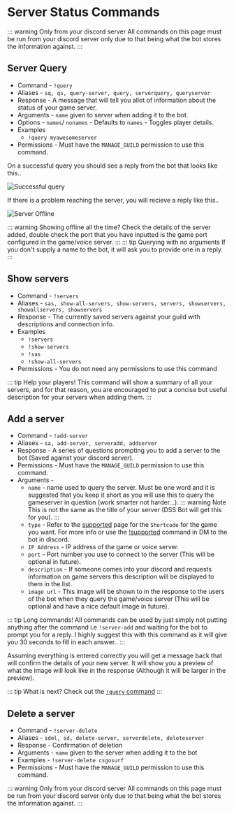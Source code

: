 # Server Status Commands

::: warning Only from your discord server
All commands on this page must be run from your discord server only due to that being what the bot stores the information
against.
:::

## Server Query

- Command  - `!query`
- Aliases - `sq, qs, query-server, query, serverquery, queryserver`
- Response - A message that will tell you allot of information about the 
status of your game server.
- Arguments - `name` given to server when adding it to the bot. 
- Options - `names`/ `nonames`  - Defaults to `names` - Toggles player details.
- Examples 
    - `!query myawesomeserver`
- Permissions - Must have the `MANAGE_GUILD` permission to use this command.

On a successful query you should see a reply from the bot that looks like this..

![Successful query](/images/guide/servercommands/successful-with-names.png)

If there is a problem reaching the server, you will recieve a reply like this..

![Server Offline](/images/guide/servercommands/server-offline.png)

::: warning Showing offline all the time?
Check the details of the server added, double check the port that you have inputted is the game 
port configured in the game/voice server.
:::
::: tip Querying with no arguments
If you don't supply a name to the bot, it will ask you to provide one in a reply.
:::

## Show servers

- Command - `!servers`
- Aliases - `sas, show-all-servers, show-servers, servers, showservers, showallservers, showservers`
- Response - The currently saved servers against your guild with descriptions and connection info.
- Examples 
    - `!servers`
    - `!show-servers`
    - `!sas`
    - `!show-all-servers`
- Permissions - You do not need any permissions to use this command

::: tip Help your players!
This command will show a summary of all your servers, and for that reason, you are encouraged to put a concise but 
useful description for your servers when adding them.
:::

## Add a server

- Command - `!add-server`
- Aliases - `sa, add-server, serveradd, addserver`
- Response - A series of questions prompting you to add a server to the bot (Saved against your discord server).
- Permissions - Must have the `MANAGE_GUILD` permission to use this command.
- Arguments - 
    - `name` - name used to query the server. Must be one word and it is suggested that you keep it short as you 
    will use this to query the gameserver in question (work smarter not harder...).
    ::: warning Note
    This is not the same as the title of your server (DSS Bot will get this for you).
    :::
    - `type` - Refer to the [supported](/supported/) page for the `Shortcode` for the game you want.
    For more info or use the [!supported](/commands/general.html#supported) 
    command in DM to the bot in discord.
    - `IP Address` - IP address of the game or voice server.
    - `port` - Port number you use to connect to the server (This will be optional in future).
    - `description` - If someone comes into your discord and requests information on game servers
    this description will be displayed to them in the list. 
    -  `image url` - This image will be shown to in the response to the users of the bot when
    they query the game/voice server (This will be optional and have a nice default image in future).

::: tip Long commands!
All commands can be used by just simply not putting anything after the command i.e `!server-add` and waiting for the 
bot to prompt you for a reply. I highly suggest this with this command as it will give you 30 seconds to fill in each
answer..
:::

Assuming everything is entered correctly you will get a message back that will confirm the details of your new server.
It will show you a preview of what the image will look like in the response (Although it will be larger in the preview).

::: tip What is next?
Check out the [`!query` command](/commands/serverstatus.html#server-query)
:::

## Delete a server

- Command - `!server-delete`
- Aliases - `sdel, sd, delete-server, serverdelete, deleteserver`
- Response - Confirmation of deletion
- Arguments - `name` given to the server when adding it to the bot
- Examples - `!server-delete csgosurf`
- Permissions - Must have the `MANAGE_GUILD` permission to use this command.

::: warning Only from your discord server
All commands on this page must be run from your discord server only due to that being what the bot stores the information
against.
:::




